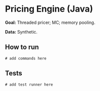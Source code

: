 # Pricing Engine (Java)

**Goal:** Threaded pricer; MC; memory pooling.

**Data:** Synthetic.

## How to run

```
# add commands here
```

## Tests

```
# add test runner here
```
